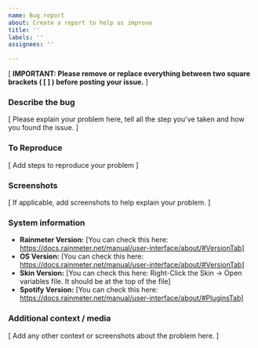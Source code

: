 ```yaml
---
name: Bug report
about: Create a report to help us improve
title: ''
labels: ''
assignees: ''

---
```


[ **IMPORTANT: Please remove or replace everything between two square brackets ( [ ] ) before posting your issue.** ]

### Describe the bug
[ Please explain your problem here, tell all the step you've taken and how you found the issue. ]

### To Reproduce
[ Add steps to reproduce your problem ]

### Screenshots
[ If applicable, add screenshots to help explain your problem. ]

### System information
* **Rainmeter Version:** [You can check this here: https://docs.rainmeter.net/manual/user-interface/about/#VersionTab]
* **OS Version:** [You can check this here: https://docs.rainmeter.net/manual/user-interface/about/#VersionTab]
* **Skin Version:** [You can check this here: Right-Click the Skin -> Open variables file. It should be at the top of the file]
* **Spotify Version:** [You can check this here: https://docs.rainmeter.net/manual/user-interface/about/#PluginsTab]

### Additional context / media
[ Add any other context or screenshots about the problem here. ]
